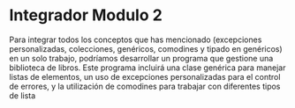 
# Integrador Modulo 2



Para integrar todos los conceptos que has mencionado (excepciones personalizadas, colecciones, genéricos, comodines y tipado en genéricos) en un solo trabajo, podríamos desarrollar un programa que gestione una biblioteca de libros. Este programa incluirá una clase genérica para manejar listas de elementos, un uso de excepciones personalizadas para el control de errores, y la utilización de comodines para trabajar con diferentes tipos de lista